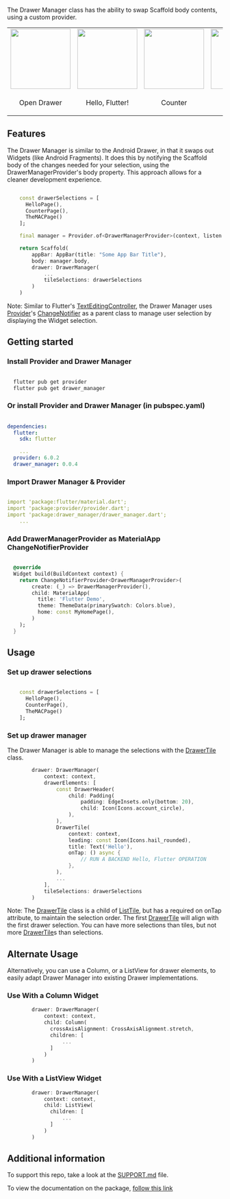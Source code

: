 
The Drawer Manager class has the ability to swap Scaffold body contents, using a custom provider.

<table border="0">
  <tr>
    <td><img width="140" src="https://raw.githubusercontent.com/the-mac/drawer_manager/main/media/drawer_manager_0.png"></td>
    <td><img width="140" src="https://raw.githubusercontent.com/the-mac/drawer_manager/main/media/drawer_manager_1.png"></td>
    <td><img width="140" src="https://raw.githubusercontent.com/the-mac/drawer_manager/main/media/drawer_manager_2.png"></td>
    <td><img width="140" src="https://raw.githubusercontent.com/the-mac/drawer_manager/main/media/drawer_manager_3.png"></td>
    <td><img width="140" src="https://raw.githubusercontent.com/the-mac/drawer_manager/main/media/drawer_manager_ezgif_resize.gif"></td>
  </tr>  
  <tr center>
    <td  align="center"><p>Open Drawer</p></td>
    <td  align="center"><p>Hello, Flutter!</p></td>
    <td  align="center"><p>Counter</p></td>
    <td  align="center"><p>The MAC</p></td>
    <td  align="center"><p>All Pages</p></td>
  </tr>   
</table>

## Features

The Drawer Manager is similar to the Android Drawer, in that it swaps out Widgets (like Android Fragments). It does this by notifying the Scaffold body of the changes needed for your selection, using the DrawerManagerProvider's body property. This approach allows for a cleaner development experience.

```dart

    const drawerSelections = [
      HelloPage(),
      CounterPage(),
      TheMACPage()
    ];

    final manager = Provider.of<DrawerManagerProvider>(context, listen: false);

    return Scaffold(
        appBar: AppBar(title: "Some App Bar Title"),
        body: manager.body,
        drawer: DrawerManager(
            ...
            tileSelections: drawerSelections
        )
    )

```

Note: Similar to Flutter's [TextEditingController](https://api.flutter.dev/flutter/widgets/TextEditingController-class.html), the Drawer Manager uses [Provider](https://pub.dev/packages/provider)'s [ChangeNotifier](https://api.flutter.dev/flutter/foundation/ChangeNotifier-class.html) as a parent class to manage user selection by displaying the Widget selection.


## Getting started

### Install Provider and Drawer Manager
```bash

  flutter pub get provider
  flutter pub get drawer_manager

```

### Or install Provider and Drawer Manager (in pubspec.yaml)
```yaml
    
dependencies:
  flutter:
    sdk: flutter

    ...
  provider: 6.0.2
  drawer_manager: 0.0.4

```

### Import Drawer Manager & Provider
```yaml

import 'package:flutter/material.dart';
import 'package:provider/provider.dart';
import 'package:drawer_manager/drawer_manager.dart';
    ...

```

### Add DrawerManagerProvider as MaterialApp ChangeNotifierProvider
```dart

  @override
  Widget build(BuildContext context) {
    return ChangeNotifierProvider<DrawerManagerProvider>(
        create: (_) => DrawerManagerProvider(),
        child: MaterialApp(
          title: 'Flutter Demo',
          theme: ThemeData(primarySwatch: Colors.blue),
          home: const MyHomePage(),
        )
    );
  }

```

## Usage

### Set up drawer selections
```dart

    const drawerSelections = [
      HelloPage(),
      CounterPage(),
      TheMACPage()
    ];

```

### Set up drawer manager

The Drawer Manager is able to manage the selections with the [DrawerTile](https://pub.dev/documentation/drawer_manager/latest/drawer_manager/DrawerTile-class.html) class.

```dart
        drawer: DrawerManager(
            context: context,
            drawerElements: [
                const DrawerHeader(
                    child: Padding(
                        padding: EdgeInsets.only(bottom: 20),
                        child: Icon(Icons.account_circle),
                    ),
                ),
                DrawerTile(
                    context: context,
                    leading: const Icon(Icons.hail_rounded),
                    title: Text('Hello'),
                    onTap: () async {
                        // RUN A BACKEND Hello, Flutter OPERATION
                    },
                ),
                ...
            ],
            tileSelections: drawerSelections
        )

```

Note: The [DrawerTile](https://pub.dev/documentation/drawer_manager/latest/drawer_manager/DrawerTile-class.html) class is a child of [ListTile](https://api.flutter.dev/flutter/material/ListTile-class.html), but has a required on onTap attribute, to maintain the selection order. The first [DrawerTile](https://pub.dev/documentation/drawer_manager/latest/drawer_manager/DrawerTile-class.html) will align with the first drawer selection. You can have more selections than tiles, but not more [DrawerTile](https://pub.dev/documentation/drawer_manager/latest/drawer_manager/DrawerTile-class.html)s than selections.


## Alternate Usage

Alternatively, you can use a Column, or a ListView for drawer elements, to easily adapt Drawer Manager into existing Drawer implementations.

### Use With a Column Widget
```dart
        drawer: DrawerManager(
            context: context,
            child: Column(
              crossAxisAlignment: CrossAxisAlignment.stretch,
              children: [
                  ...
              ]
            )
        )

```

### Use With a ListView Widget
```dart
        drawer: DrawerManager(
            context: context,
            child: ListView(
              children: [
                  ...
              ]
            )
        )

```

## Additional information

To support this repo, take a look at the [SUPPORT.md](https://github.com/the-mac/drawer_manager/blob/main/SUPPORT.md) file.

To view the documentation on the package, [follow this link](https://pub.dev/documentation/drawer_manager/latest/)
